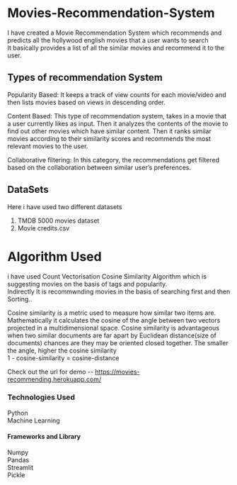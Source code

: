 # Movies-Recommendation-System
I have created a Movie Recommendation System which recommends and predicts all the hollywood english movies that a user wants to search <br/>
It basically provides a list of all the similar movies and recommend it to the user.
## Types of recommendation System
Popularity Based: It keeps a track of view counts for each movie/video and then lists movies based on views in descending order.

Content Based: This type of recommendation system, takes in a movie that a user currently likes as input. Then it analyzes the contents of the movie to find out other movies which have similar content. Then it ranks similar movies according to their similarity scores and recommends the most relevant movies to the user.

Collaborative filtering: In this category, the recommendations get filtered based on the collaboration between similar user’s preferences.
## DataSets
Here i have used two different datasets <br/>
1) TMDB 5000 movies dataset<br/>
2) Movie credits.csv

# Algorithm Used 
i have used Count Vectorisation Cosine Similarity Algorithm which is suggesting movies on the basis of tags and popularity.<br/>
Indirectly  It is recommwnding movies in the basis of searching first and then Sorting..<br/>

Cosine similarity is a metric used to measure how similar two items are. Mathematically it calculates the cosine of the angle between two vectors projected in a multidimensional space. Cosine similarity is advantageous when two similar documents are far apart by Euclidean distance(size of documents) chances are they may be oriented closed together. The smaller the angle, higher the cosine similarity<br/>
1 - cosine-similarity = cosine-distance

Check out the url for demo -- https://movies-recommending.herokuapp.com/
### Technologies Used
Python <br/>
Machine Learning 
#### Frameworks and Library<br/>
Numpy <br/>
Pandas<br/>
Streamlit<br/>
Pickle<br/>
